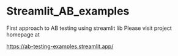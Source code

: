# Streamlit_AB_examples
First approach to AB testing using streamlit lib
Please visit project homepage at

https://ab-testing-examples.streamlit.app/